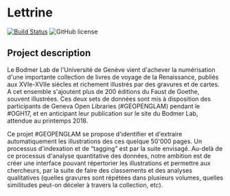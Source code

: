 # Lettrine
[![Build Status](https://travis-ci.org/EtiennePasteur/Lettrine.svg?branch=master)](https://travis-ci.org/EtiennePasteur/Lettrine) ![GitHub license](https://img.shields.io/badge/license-MIT-lightgrey.svg)
## Project description
Le Bodmer Lab de l'Université de Genève vient d'achever la numérisation d'une importante collection de livres de voyage de la Renaissance, publiés aux XVIe-XVIIe siècles et richement illustrés par des gravures et de cartes. A cet ensemble s'ajoutent plus de 200 éditions du Faust de Goethe, souvent illustrées. Ces deux sets de données sont mis à disposition des participants de Geneva Open Libraries (#GEOPENGLAM) pendant le #OGH17, et en anticipant leur publication sur le site du Bodmer Lab, attendue au printemps 2018.

Ce projet #GEOPENGLAM se propose d'identifier et d'extraire automatiquement les illustrations des ces quelque 50'000 pages. Un processus d'indexation et de “tagging” est par la suite envisagé. Au-delà de ce processus d'analyse quantitative des données, notre ambition est de créer une interface pouvant répertorier les illustrations et permettre aux chercheurs, par la suite de faire des classements et des analyses qualitatives (quelles gravures sont répétées dans plusieurs volumes, quelles similitudes peut-on déceler à travers la collection, etc).
